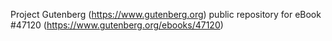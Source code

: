 Project Gutenberg (https://www.gutenberg.org) public repository for eBook #47120 (https://www.gutenberg.org/ebooks/47120)
